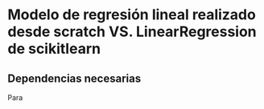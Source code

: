 

# Modelo de regresión lineal realizado desde scratch VS. LinearRegression de scikitlearn


## Dependencias necesarias


Para 